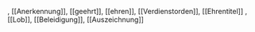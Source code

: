 , [[Anerkennung]], [[geehrt]], [[ehren]], [[Verdienstorden]], [[Ehrentitel]]
, [[Lob]], [[Beleidigung]], [[Auszeichnung]]